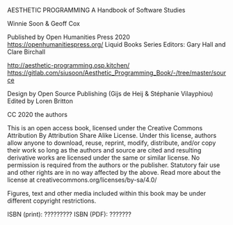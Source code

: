 AESTHETIC PROGRAMMING
A Handbook of Software Studies 

Winnie Soon & Geoff Cox

Published by Open Humanities Press 2020
https://openhumanitiespress.org/
Liquid Books 
Series Editors: Gary Hall and Clare Birchall

http://aesthetic-programming.osp.kitchen/
https://gitlab.com/siusoon/Aesthetic_Programming_Book/-/tree/master/source

Design by Open Source Publishing (Gijs de Heij & Stéphanie Vilayphiou)
Edited by Loren Britton

CC 2020 the authors

This is an open access book, licensed under the Creative Commons Attribution By Attribution Share Alike License. Under this license, authors allow anyone to download, reuse, reprint, modify, distribute, and/or copy their work so long as the authors and source are cited and resulting derivative works are licensed under the same or similar license. No permission is required from the authors or the publisher. Statutory fair use and other rights are in no way affected by the above. Read more about the license at creativecommons.org/licenses/by-sa/4.0/

Figures, text and other media included within this book may be under different copyright restrictions.

ISBN (print): ?????????
ISBN (PDF): ???????




